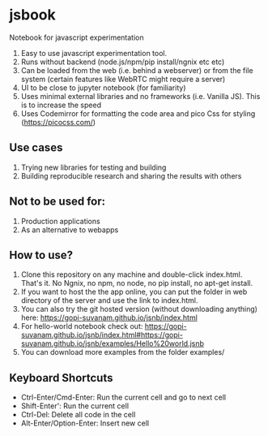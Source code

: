 # jsbook
Notebook for javascript experimentation

1. Easy to use javascript experimentation tool.
2. Runs without backend (node.js/npm/pip install/ngnix etc etc)
3. Can be loaded from the web (i.e. behind a webserver) or from the file system   (certain features like WebRTC might require a server)
4. UI to be close to jupyter notebook (for familiarity)
5. Uses minimal external libraries and no frameworks (i.e. Vanilla JS). This is to increase the speed
6. Uses Codemirror for formatting the code area and pico Css for styling (https://picocss.com/)

## Use cases
1. Trying new libraries for testing and building
2. Building reproducible research and sharing the results with others

## Not to be used for:
1. Production applications
2. As an alternative to webapps

## How to use?
1. Clone this repository on any machine and double-click index.html. That's it. No Ngnix, no npm, no node, no pip install, no apt-get install.
2. If you want to host the the app online, you can put the folder in web directory of the server and use the link to index.html.
3. You can also try the git hosted version (without downloading anything) here: https://gopi-suvanam.github.io/jsnb/index.html
4. For hello-world notebook check out: https://gopi-suvanam.github.io/jsnb/index.html#https://gopi-suvanam.github.io/jsnb/examples/Hello%20world.jsnb
5. You can download more examples from the folder examples/

## Keyboard Shortcuts
- Ctrl-Enter/Cmd-Enter: Run the current cell and go to next cell
- Shift-Enter': Run the current cell
- Ctrl-Del: Delete all code in the cell
- Alt-Enter/Option-Enter: Insert new cell

